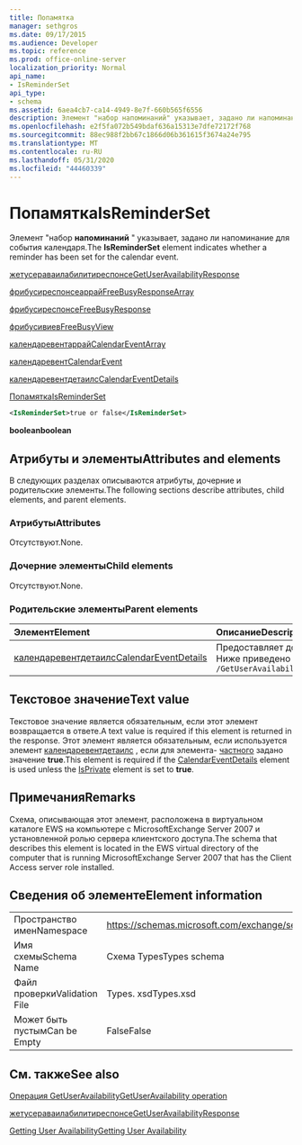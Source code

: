 ```yaml
---
title: Попамятка
manager: sethgros
ms.date: 09/17/2015
ms.audience: Developer
ms.topic: reference
ms.prod: office-online-server
localization_priority: Normal
api_name:
- IsReminderSet
api_type:
- schema
ms.assetid: 6aea4cb7-ca14-4949-8e7f-660b565f6556
description: Элемент "набор напоминаний" указывает, задано ли напоминание для события календаря.
ms.openlocfilehash: e2f5fa072b549bdaf636a15313e7dfe72172f768
ms.sourcegitcommit: 88ec988f2bb67c1866d06b361615f3674a24e795
ms.translationtype: MT
ms.contentlocale: ru-RU
ms.lasthandoff: 05/31/2020
ms.locfileid: "44460339"
---
```

# <a name="isreminderset"></a><span data-ttu-id="82f00-103">Попамятка</span><span class="sxs-lookup"><span data-stu-id="82f00-103">IsReminderSet</span></span>

<span data-ttu-id="82f00-104">Элемент "набор **напоминаний** " указывает, задано ли напоминание для события календаря.</span><span class="sxs-lookup"><span data-stu-id="82f00-104">The **IsReminderSet** element indicates whether a reminder has been set for the calendar event.</span></span> 
  
[<span data-ttu-id="82f00-105">жетусераваилабилитиреспонсе</span><span class="sxs-lookup"><span data-stu-id="82f00-105">GetUserAvailabilityResponse</span></span>](getuseravailabilityresponse.md)
  
[<span data-ttu-id="82f00-106">фрибусиреспонсеаррай</span><span class="sxs-lookup"><span data-stu-id="82f00-106">FreeBusyResponseArray</span></span>](freebusyresponsearray.md)
  
[<span data-ttu-id="82f00-107">фрибусиреспонсе</span><span class="sxs-lookup"><span data-stu-id="82f00-107">FreeBusyResponse</span></span>](freebusyresponse.md)
  
[<span data-ttu-id="82f00-108">фрибусивиев</span><span class="sxs-lookup"><span data-stu-id="82f00-108">FreeBusyView</span></span>](freebusyview.md)
  
[<span data-ttu-id="82f00-109">календаревентаррай</span><span class="sxs-lookup"><span data-stu-id="82f00-109">CalendarEventArray</span></span>](calendareventarray.md)
  
[<span data-ttu-id="82f00-110">календаревент</span><span class="sxs-lookup"><span data-stu-id="82f00-110">CalendarEvent</span></span>](calendarevent.md)
  
[<span data-ttu-id="82f00-111">календаревентдетаилс</span><span class="sxs-lookup"><span data-stu-id="82f00-111">CalendarEventDetails</span></span>](calendareventdetails.md)
  
[<span data-ttu-id="82f00-112">Попамятка</span><span class="sxs-lookup"><span data-stu-id="82f00-112">IsReminderSet</span></span>](isreminderset.md)
  
```xml
<IsReminderSet>true or false</IsReminderSet>
```

 <span data-ttu-id="82f00-113">**boolean**</span><span class="sxs-lookup"><span data-stu-id="82f00-113">**boolean**</span></span>
## <a name="attributes-and-elements"></a><span data-ttu-id="82f00-114">Атрибуты и элементы</span><span class="sxs-lookup"><span data-stu-id="82f00-114">Attributes and elements</span></span>

<span data-ttu-id="82f00-115">В следующих разделах описываются атрибуты, дочерние и родительские элементы.</span><span class="sxs-lookup"><span data-stu-id="82f00-115">The following sections describe attributes, child elements, and parent elements.</span></span>
  
### <a name="attributes"></a><span data-ttu-id="82f00-116">Атрибуты</span><span class="sxs-lookup"><span data-stu-id="82f00-116">Attributes</span></span>

<span data-ttu-id="82f00-117">Отсутствуют.</span><span class="sxs-lookup"><span data-stu-id="82f00-117">None.</span></span>
  
### <a name="child-elements"></a><span data-ttu-id="82f00-118">Дочерние элементы</span><span class="sxs-lookup"><span data-stu-id="82f00-118">Child elements</span></span>

<span data-ttu-id="82f00-119">Отсутствуют.</span><span class="sxs-lookup"><span data-stu-id="82f00-119">None.</span></span>
  
### <a name="parent-elements"></a><span data-ttu-id="82f00-120">Родительские элементы</span><span class="sxs-lookup"><span data-stu-id="82f00-120">Parent elements</span></span>

|<span data-ttu-id="82f00-121">**Элемент**</span><span class="sxs-lookup"><span data-stu-id="82f00-121">**Element**</span></span>|<span data-ttu-id="82f00-122">**Описание**</span><span class="sxs-lookup"><span data-stu-id="82f00-122">**Description**</span></span>|
|:-----|:-----|
|[<span data-ttu-id="82f00-123">календаревентдетаилс</span><span class="sxs-lookup"><span data-stu-id="82f00-123">CalendarEventDetails</span></span>](calendareventdetails.md) <br/> |<span data-ttu-id="82f00-124">Предоставляет дополнительные сведения о событии календаря.</span><span class="sxs-lookup"><span data-stu-id="82f00-124">Provides additional information about a calendar event.</span></span>  <br/> <span data-ttu-id="82f00-125">Ниже приведено выражение XPath для этого элемента:</span><span class="sxs-lookup"><span data-stu-id="82f00-125">The following is the XPath expression to this element:</span></span>  <br/>  `/GetUserAvailabilityResponse/FreeBusyResponseArray/FreeBusyResponse/FreeBusyView/CalendarEventArray/CalendarEvent[i]/CalendarEventDetails` <br/> |
   
## <a name="text-value"></a><span data-ttu-id="82f00-126">Текстовое значение</span><span class="sxs-lookup"><span data-stu-id="82f00-126">Text value</span></span>

<span data-ttu-id="82f00-127">Текстовое значение является обязательным, если этот элемент возвращается в ответе.</span><span class="sxs-lookup"><span data-stu-id="82f00-127">A text value is required if this element is returned in the response.</span></span> <span data-ttu-id="82f00-128">Этот элемент является обязательным, если используется элемент [календаревентдетаилс](calendareventdetails.md) , если для элемента- [частного](isprivate.md) задано значение **true**.</span><span class="sxs-lookup"><span data-stu-id="82f00-128">This element is required if the [CalendarEventDetails](calendareventdetails.md) element is used unless the [IsPrivate](isprivate.md) element is set to **true**.</span></span>
  
## <a name="remarks"></a><span data-ttu-id="82f00-129">Примечания</span><span class="sxs-lookup"><span data-stu-id="82f00-129">Remarks</span></span>

<span data-ttu-id="82f00-130">Схема, описывающая этот элемент, расположена в виртуальном каталоге EWS на компьютере с MicrosoftExchange Server 2007 и установленной ролью сервера клиентского доступа.</span><span class="sxs-lookup"><span data-stu-id="82f00-130">The schema that describes this element is located in the EWS virtual directory of the computer that is running MicrosoftExchange Server 2007 that has the Client Access server role installed.</span></span>
  
## <a name="element-information"></a><span data-ttu-id="82f00-131">Сведения об элементе</span><span class="sxs-lookup"><span data-stu-id="82f00-131">Element information</span></span>

|||
|:-----|:-----|
|<span data-ttu-id="82f00-132">Пространство имен</span><span class="sxs-lookup"><span data-stu-id="82f00-132">Namespace</span></span>  <br/> |https://schemas.microsoft.com/exchange/services/2006/types  <br/> |
|<span data-ttu-id="82f00-133">Имя схемы</span><span class="sxs-lookup"><span data-stu-id="82f00-133">Schema Name</span></span>  <br/> |<span data-ttu-id="82f00-134">Схема Types</span><span class="sxs-lookup"><span data-stu-id="82f00-134">Types schema</span></span>  <br/> |
|<span data-ttu-id="82f00-135">Файл проверки</span><span class="sxs-lookup"><span data-stu-id="82f00-135">Validation File</span></span>  <br/> |<span data-ttu-id="82f00-136">Types. xsd</span><span class="sxs-lookup"><span data-stu-id="82f00-136">Types.xsd</span></span>  <br/> |
|<span data-ttu-id="82f00-137">Может быть пустым</span><span class="sxs-lookup"><span data-stu-id="82f00-137">Can be Empty</span></span>  <br/> |<span data-ttu-id="82f00-138">False</span><span class="sxs-lookup"><span data-stu-id="82f00-138">False</span></span>  <br/> |
   
## <a name="see-also"></a><span data-ttu-id="82f00-139">См. также</span><span class="sxs-lookup"><span data-stu-id="82f00-139">See also</span></span>



[<span data-ttu-id="82f00-140">Операция GetUserAvailability</span><span class="sxs-lookup"><span data-stu-id="82f00-140">GetUserAvailability operation</span></span>](getuseravailability-operation.md)
  
[<span data-ttu-id="82f00-141">жетусераваилабилитиреспонсе</span><span class="sxs-lookup"><span data-stu-id="82f00-141">GetUserAvailabilityResponse</span></span>](getuseravailabilityresponse.md)


[<span data-ttu-id="82f00-142">Getting User Availability</span><span class="sxs-lookup"><span data-stu-id="82f00-142">Getting User Availability</span></span>](https://msdn.microsoft.com/library/d4133fcb-9b0f-4e6b-aadf-a389da83516a%28Office.15%29.aspx)

